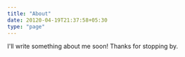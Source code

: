 ```yaml
---
title: "About"
date: 20120-04-19T21:37:58+05:30
type: "page"
---
```


I'll write something about me soon! Thanks for stopping by.
